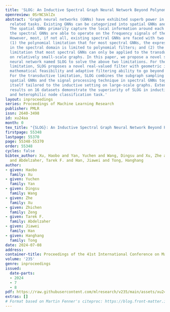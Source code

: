 ```yaml
---
title: 'SLOG: An Inductive Spectral Graph Neural Network Beyond Polynomial Filter'
openreview: 0SrNCSklZx
abstract: 'Graph neural networks (GNNs) have exhibited superb power in many graph
  related tasks. Existing GNNs can be categorized into spatial GNNs and spectral GNNs.
  The spatial GNNs primarily capture the local information around each node, while
  the spectral GNNs are able to operate on the frequency signals of the entire graph.
  However, most, if not all, existing spectral GNNs are faced with two limitations:
  (1) the polynomial limitation that for most spectral GNNs, the expressive power
  in the spectral domain is limited to polynomial filters; and (2) the transductive
  limitation that most spectral GNNs can only be applied to the transductive setting
  on relatively small-scale graphs. In this paper, we propose a novel spectral graph
  neural network named SLOG to solve the above two limitations. For the polynomial
  limitation, SLOG proposes a novel real-valued filter with geometric interpretability,
  mathematical feasibility and adaptive filtering ability to go beyond polynomial.
  For the transductive limitation, SLOG combines the subgraph sampling technique in
  spatial GNNs and the signal processing technique in spectral GNNs together to make
  itself tailored to the inductive setting on large-scale graphs. Extensive experimental
  results on 16 datasets demonstrate the superiority of SLOG in inductive homophilic
  and heterophilic node classification task.'
layout: inproceedings
series: Proceedings of Machine Learning Research
publisher: PMLR
issn: 2640-3498
id: xu24aa
month: 0
tex_title: "{SLOG}: An Inductive Spectral Graph Neural Network Beyond Polynomial Filter"
firstpage: 55348
lastpage: 55370
page: 55348-55370
order: 55348
cycles: false
bibtex_author: Xu, Haobo and Yan, Yuchen and Wang, Dingsu and Xu, Zhe and Zeng, Zhichen
  and Abdelzaher, Tarek F. and Han, Jiawei and Tong, Hanghang
author:
- given: Haobo
  family: Xu
- given: Yuchen
  family: Yan
- given: Dingsu
  family: Wang
- given: Zhe
  family: Xu
- given: Zhichen
  family: Zeng
- given: Tarek F.
  family: Abdelzaher
- given: Jiawei
  family: Han
- given: Hanghang
  family: Tong
date: 2024-07-08
address:
container-title: Proceedings of the 41st International Conference on Machine Learning
volume: '235'
genre: inproceedings
issued:
  date-parts:
  - 2024
  - 7
  - 8
pdf: https://raw.githubusercontent.com/mlresearch/v235/main/assets/xu24aa/xu24aa.pdf
extras: []
# Format based on Martin Fenner's citeproc: https://blog.front-matter.io/posts/citeproc-yaml-for-bibliographies/
---
```

